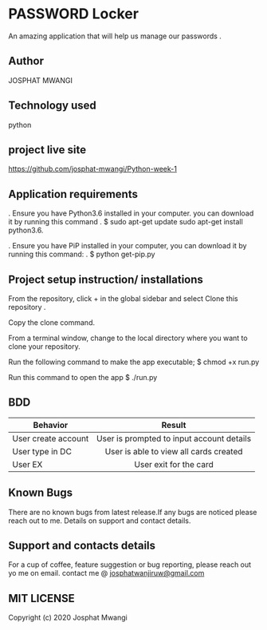 # PASSWORD Locker

An amazing application that will help us manage our passwords .

## Author

JOSPHAT MWANGI

## Technology used

python

## project live site

https://github.com/josphat-mwangi/Python-week-1

## Application requirements

. Ensure you have Python3.6 installed in your computer. you can download it by running this command
. \$ sudo apt-get update sudo apt-get install python3.6.

. Ensure you have PiP installed in your computer, you can download it by running this command:
. \$ python get-pip.py

## Project setup instruction/ installations

From the repository, click + in the global sidebar and select Clone this repository .

Copy the clone command.

From a terminal window, change to the local directory where you want to clone your repository.

Run the following command to make the app executable;
\$ chmod +x run.py

Run this command to open the app
\$ ./run.py

## BDD

| Behavior            |                  Result                   |
| ------------------- | :---------------------------------------: |
| User create account | User is prompted to input account details |
| User type in DC     |  User is able to view all cards created   |
| User EX             |          User exit for the card           |

## Known Bugs

There are no known bugs from latest release.If any bugs are noticed please reach out to me. Details on support and contact details.

## Support and contacts details

For a cup of coffee, feature suggestion or bug reporting, please reach out yo me on email.
contact me @ josphatwanjiruw@gmail.com

## MIT LICENSE

Copyright (c) 2020 Josphat Mwangi
